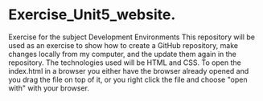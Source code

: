 # Exercise_Unit5_website.
Exercise for the subject Development Environments
This repository will be used as an exercise to show how to create a GitHub repository, make changes locally from my computer, and the update them again in the repository.
The technologies used will be HTML and CSS.
To open the index.html in a browser you either have the browser already opened and you drag the file on top of it, or you right click the file and choose "open with" with your browser.
